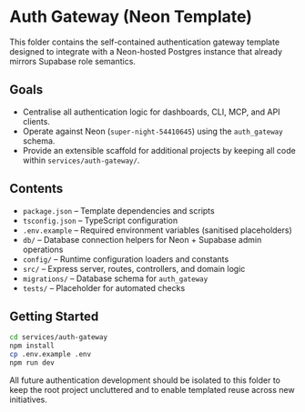 # Auth Gateway (Neon Template)

This folder contains the self-contained authentication gateway template designed to integrate with a Neon-hosted Postgres instance that already mirrors Supabase role semantics.

## Goals

- Centralise all authentication logic for dashboards, CLI, MCP, and API clients.
- Operate against Neon (`super-night-54410645`) using the `auth_gateway` schema.
- Provide an extensible scaffold for additional projects by keeping all code within `services/auth-gateway/`.

## Contents

- `package.json` – Template dependencies and scripts
- `tsconfig.json` – TypeScript configuration
- `.env.example` – Required environment variables (sanitised placeholders)
- `db/` – Database connection helpers for Neon + Supabase admin operations
- `config/` – Runtime configuration loaders and constants
- `src/` – Express server, routes, controllers, and domain logic
- `migrations/` – Database schema for `auth_gateway`
- `tests/` – Placeholder for automated checks

## Getting Started

```bash
cd services/auth-gateway
npm install
cp .env.example .env
npm run dev
```

All future authentication development should be isolated to this folder to keep the root project uncluttered and to enable templated reuse across new initiatives.
